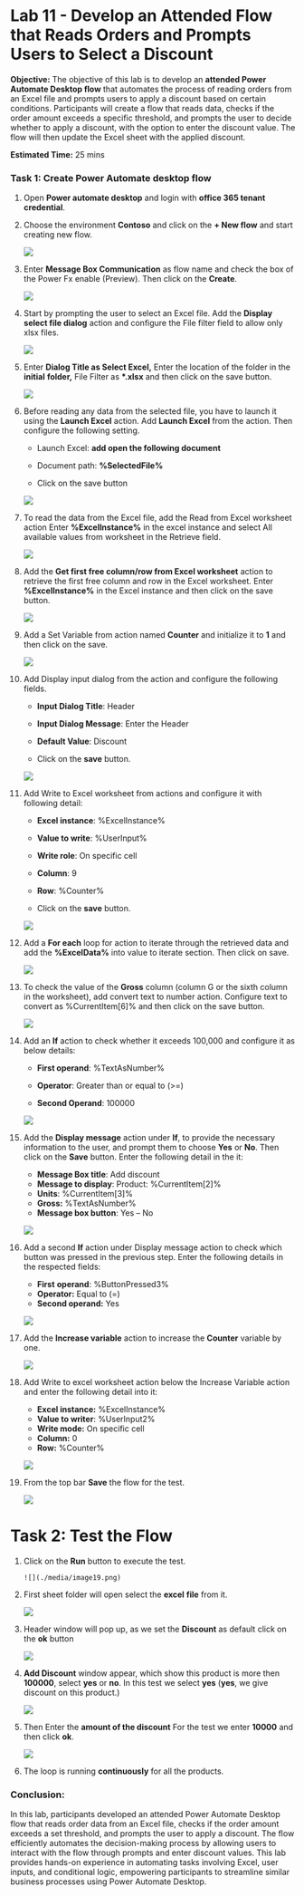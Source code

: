 # Lab 11 - Develop an Attended Flow that Reads Orders and Prompts Users to Select a Discount

**Objective:** The objective of this lab is to develop an **attended
Power Automate Desktop flow** that automates the process of reading
orders from an Excel file and prompts users to apply a discount based on
certain conditions. Participants will create a flow that reads data,
checks if the order amount exceeds a specific threshold, and prompts the
user to decide whether to apply a discount, with the option to enter the
discount value. The flow will then update the Excel sheet with the
applied discount.

**Estimated Time:** 25 mins

### Task 1: Create Power Automate desktop flow


1.  Open **Power automate desktop** and login with **office 365 tenant
    credential**.

2.  Choose the environment **Contoso** and click on the **+ New flow**
    and start creating new flow.

    ![](./media/image1.png)

3.  Enter **Message Box Communication** as flow name and check the box
    of the Power Fx enable (Preview). Then click on the **Create**.

    ![](./media/image2.png)


4.  Start by prompting the user to select an Excel file. Add the
    **Display select file dialog** action and configure the File filter
    field to allow only xlsx files.

    ![](./media/image3.png)


5.  Enter **Dialog Title as Select Excel,** Enter the location of the
    folder in the **initial** **folder,** File Filter as **\*.xlsx** and
    then click on the save button.

    ![](./media/image4.png)

6.  Before reading any data from the selected file, you have to launch
    it using the **Launch Excel** action. Add **Launch Excel** from the
    action. Then configure the following setting.

    - Launch Excel: **add open the following document**

    - Document path: **%SelectedFile%**

    - Click on the save button

    ![](./media/image5.png)


7.  To read the data from the Excel file, add the Read from Excel
    worksheet action Enter **%ExcelInstance%** in the excel instance and
    select All available values from worksheet in the Retrieve field.

    ![](./media/image6.png)


8.  Add the **Get first free column/row from Excel worksheet** action to
    retrieve the first free column and row in the Excel worksheet. Enter
    **%ExcelInstance%** in the Excel instance and then click on the save
    button.

    ![](./media/image7.png)

9. Add a Set Variable from action named **Counter** and initialize it
    to **1** and then click on the save.

    ![](./media/image8.png)


10. Add Display input dialog from the action and configure the following
    fields.

    - **Input Dialog Title**: Header

    - **Input Dialog Message**: Enter the Header

    - **Default Value**: Discount

    - Click on the **save** button.

    ![](./media/image9.png)


11. Add Write to Excel worksheet from actions and configure it with
    following detail:

    - **Excel instance**: %ExcelInstance%

    - **Value to write**: %UserInput%

    - **Write role**: On specific cell

    - **Column**: 9

    - **Row**: %Counter%

    - Click on the **save** button.

    ![](./media/image10.png)


12. Add a **For each** loop for action to iterate through the retrieved
    data and add the **%ExcelData%** into value to iterate section. Then
    click on save.

    ![](./media/image11.png)


13. To check the value of the **Gross** column (column G or the sixth
    column in the worksheet), add convert text to number action.
    Configure text to convert as %CurrentItem\[6\]% and then click on
    the save button.

    ![](./media/image12.png)


14. Add an **If** action to check whether it exceeds 100,000 and
    configure it as below details:

    - **First operand**: %TextAsNumber%

    - **Operator**: Greater than or equal to (\>=)

    - **Second Operand**: 100000

    ![](./media/image13.png)


15. Add the **Display message** action under **If**, to provide the
    necessary information to the user, and prompt them to
    choose **Yes** or **No**. Then click on the **Save** button. Enter the following detail in the it:

    - **Message Box title**: Add discount
    - **Message to display**: Product: %CurrentItem\[2\]%
    - **Units**: %CurrentItem\[3\]%
    - **Gross:** %TextAsNumber%
    - **Message box button**: Yes – No

    ![](./media/image14.png)


16.  Add a second **If** action under Display message action to check
    which button was pressed in the previous step. Enter the following
    details in the respected fields:

        - **First** **operand**: %ButtonPressed3%
        - **Operator:** Equal to (=)
        - **Second operand:** Yes

        ![](./media/image15.png)

17.  Add the **Increase variable** action to increase
    the **Counter** variable by one.

        ![](./media/image16.png)


18.  Add Write to excel worksheet action below the Increase Variable
    action and enter the following detail into it:

        - **Excel instance:** %ExcelInstance%
        - **Value to writer**: %UserInput2%
        - **Write mode:** On specific cell
        - **Column:** 0
        - **Row:** %Counter%

       ![](./media/image17.png)


19.  From the top bar **Save** the flow for the test.

        ![](./media/image18.png)


# Task 2: Test the Flow

1.  Click on the **Run** button to execute the test.

        ![](./media/image19.png)


2.  First sheet folder will open select the **excel** **file** from it.

    ![](./media/image20.png)


3.  Header window will pop up, as we set the **Discount** as default
    click on the **ok** button

    ![](./media/image21.png)


4.  **Add Discount** window appear, which show this product is more then
    **100000**, select **yes** or **no**. In this test we select **yes**
    (**yes**, we give discount on this product.)

    ![](./media/image22.png)


5.  Then Enter the **amount of the discount** For the test we enter
    **10000** and then click **ok**.

    ![](./media/image23.png)


6.  The loop is running **continuously** for all the products.

### Conclusion: 

In this lab, participants developed an attended Power
Automate Desktop flow that reads order data from an Excel file, checks
if the order amount exceeds a set threshold, and prompts the user to
apply a discount. The flow efficiently automates the decision-making
process by allowing users to interact with the flow through prompts and
enter discount values. This lab provides hands-on experience in
automating tasks involving Excel, user inputs, and conditional logic,
empowering participants to streamline similar business processes using
Power Automate Desktop.
